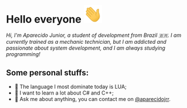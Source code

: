 # Hello everyone <img src="https://github.com/juninhoxked/juninhoxked/blob/main/assets/hello.gif" width="50"/>
_Hi, I'm Aparecido Junior, a student of development from Brazil 🇧🇷. I am currently trained as a mechanic technician, but I am addicted and passionate about system development, and I am always studying programming!_
<h2> Some personal stuffs: </h2> 
<ul>
  <li>📗 The language I most dominate today is LUA;</li>
  <li>📘 I want to learn a lot about C# and C++;</li>
  <li>💬 Ask me about anything, you can contact me on <a href="https://twitter.com/aparecidojrr">@aparecidojrr</a>.</li>
</ul>
